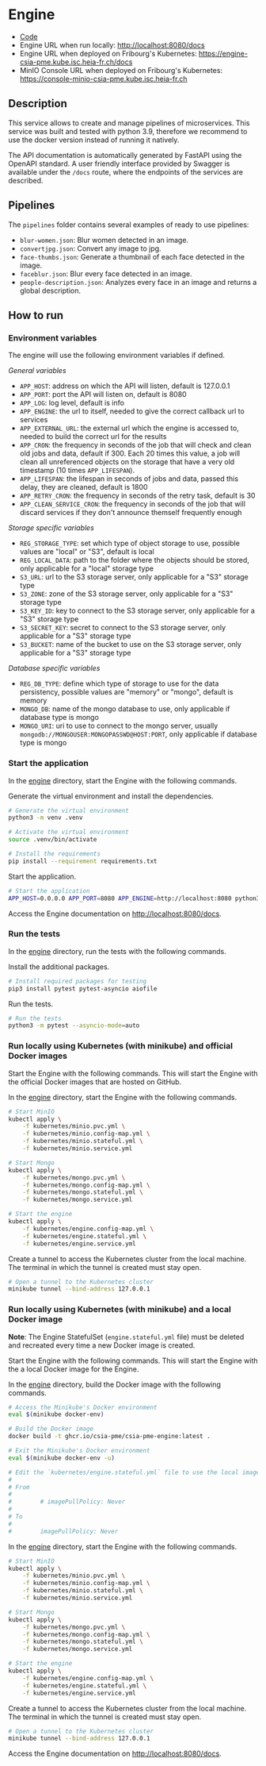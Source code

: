 # Engine

- [Code](../../engine)
- Engine URL when run locally: <http://localhost:8080/docs>
- Engine URL when deployed on Fribourg's Kubernetes: <https://engine-csia-pme.kube.isc.heia-fr.ch/docs>
- MinIO Console URL when deployed on Fribourg's Kubernetes: <https://console-minio-csia-pme.kube.isc.heia-fr.ch>

## Description

This service allows to create and manage pipelines of microservices. This service was built and tested with python 3.9, therefore we recommend to use the docker version instead of running it natively.

The API documentation is automatically generated by FastAPI using the OpenAPI standard. A user friendly interface provided by Swagger is available under the `/docs` route, where the endpoints of the services are described.

## Pipelines

The `pipelines` folder contains several examples of ready to use pipelines:

- `blur-women.json`: Blur women detected in an image.
- `convertjpg.json`: Convert any image to jpg.
- `face-thumbs.json`: Generate a thumbnail of each face detected in the image.
- `faceblur.json`: Blur every face detected in an image.
- `people-description.json`: Analyzes every face in an image and returns a global description.

## How to run

### Environment variables

The engine will use the following environment variables if defined.

*General variables*

- `APP_HOST`: address on which the API will listen, default is 127.0.0.1
- `APP_PORT`: port the API will listen on, default is 8080
- `APP_LOG`: log level, default is info
- `APP_ENGINE`: the url to itself, needed to give the correct callback url to services
- `APP_EXTERNAL_URL`: the external url which the engine is accessed to, needed to build the correct url for the results
- `APP_CRON`: the frequency in seconds of the job that will check and clean old jobs and data, default if 300. Each 20 times this value, a job will clean all unreferenced objects on the storage that have a very old timestamp (10 times `APP_LIFESPAN`).
- `APP_LIFESPAN`: the lifespan in seconds of jobs and data, passed this delay, they are cleaned, default is 1800
- `APP_RETRY_CRON`: the frequency in seconds of the retry task, default is 30
- `APP_CLEAN_SERVICE_CRON`: the frequency in seconds of the job that will discard services if they don't announce themself frequently enough

*Storage specific variables*

- `REG_STORAGE_TYPE`: set which type of object storage to use, possible values are "local" or "S3", default is local
- `REG_LOCAL_DATA`: path to the folder where the objects should be stored, only applicable for a "local" storage type
- `S3_URL`: url to the S3 storage server, only applicable for a "S3" storage type
- `S3_ZONE`: zone of the S3 storage server, only applicable for a "S3" storage type
- `S3_KEY_ID`: key to connect to the S3 storage server, only applicable for a "S3" storage type
- `S3_SECRET_KEY`: secret to connect to the S3 storage server, only applicable for a "S3" storage type
- `S3_BUCKET`: name of the bucket to use on the S3 storage server, only applicable for a "S3" storage type

*Database specific variables*

- `REG_DB_TYPE`: define which type of storage to use for the data persistency, possible values are "memory" or "mongo", default is memory
- `MONGO_DB`: name of the mongo database to use, only applicable if database type is mongo
- `MONGO_URI`: uri to use to connect to the mongo server, usually `mongodb://MONGOUSER:MONGOPASSWD@HOST:PORT`, only applicable if database type is mongo

### Start the application

In the [engine](../../engine) directory, start the Engine with the following commands.

Generate the virtual environment and install the dependencies.

```sh
# Generate the virtual environment
python3 -m venv .venv

# Activate the virtual environment
source .venv/bin/activate

# Install the requirements
pip install --requirement requirements.txt
```

Start the application.

```sh
# Start the application
APP_HOST=0.0.0.0 APP_PORT=8080 APP_ENGINE=http://localhost:8080 python3 main.py
```

Access the Engine documentation on <http://localhost:8080/docs>.

### Run the tests

In the [engine](../../engine) directory, run the tests with the following commands.

Install the additional packages.

```sh
# Install required packages for testing
pip3 install pytest pytest-asyncio aiofile
```

Run the tests.

```sh
# Run the tests
python3 -m pytest --asyncio-mode=auto
```

### Run locally using Kubernetes (with minikube) and official Docker images

Start the Engine with the following commands. This will start the Engine with the official Docker images that are hosted on GitHub.

In the [engine](../../engine) directory, start the Engine with the following commands.

```sh
# Start MinIO
kubectl apply \
    -f kubernetes/minio.pvc.yml \
    -f kubernetes/minio.config-map.yml \
    -f kubernetes/minio.stateful.yml \
    -f kubernetes/minio.service.yml

# Start Mongo
kubectl apply \
    -f kubernetes/mongo.pvc.yml \
    -f kubernetes/mongo.config-map.yml \
    -f kubernetes/mongo.stateful.yml \
    -f kubernetes/mongo.service.yml

# Start the engine
kubectl apply \
    -f kubernetes/engine.config-map.yml \
    -f kubernetes/engine.stateful.yml \
    -f kubernetes/engine.service.yml
```

Create a tunnel to access the Kubernetes cluster from the local machine. The terminal in which the tunnel is created must stay open.

```sh
# Open a tunnel to the Kubernetes cluster
minikube tunnel --bind-address 127.0.0.1
```

### Run locally using Kubernetes (with minikube) and a local Docker image

**Note**: The Engine StatefulSet (`engine.stateful.yml` file) must be deleted and recreated every time a new Docker image is created.

Start the Engine with the following commands. This will start the Engine with the a local Docker image for the Engine.

In the [engine](../../engine) directory, build the Docker image with the following commands.

```sh
# Access the Minikube's Docker environment
eval $(minikube docker-env)

# Build the Docker image
docker build -t ghcr.io/csia-pme/csia-pme-engine:latest .

# Exit the Minikube's Docker environment
eval $(minikube docker-env -u)

# Edit the `kubernetes/engine.stateful.yml` file to use the local image by uncommented the line `imagePullPolicy`
#
# From
#
#        # imagePullPolicy: Never
#
# To
#
#        imagePullPolicy: Never
```

In the [engine](../../engine) directory, start the Engine with the following commands.

```sh
# Start MinIO
kubectl apply \
    -f kubernetes/minio.pvc.yml \
    -f kubernetes/minio.config-map.yml \
    -f kubernetes/minio.stateful.yml \
    -f kubernetes/minio.service.yml

# Start Mongo
kubectl apply \
    -f kubernetes/mongo.pvc.yml \
    -f kubernetes/mongo.config-map.yml \
    -f kubernetes/mongo.stateful.yml \
    -f kubernetes/mongo.service.yml

# Start the engine
kubectl apply \
    -f kubernetes/engine.config-map.yml \
    -f kubernetes/engine.stateful.yml \
    -f kubernetes/engine.service.yml
```

Create a tunnel to access the Kubernetes cluster from the local machine. The terminal in which the tunnel is created must stay open.

```sh
# Open a tunnel to the Kubernetes cluster
minikube tunnel --bind-address 127.0.0.1
```

Access the Engine documentation on <http://localhost:8080/docs>.

